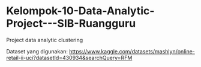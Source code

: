 # Kelompok-10-Data-Analytic-Project---SIB-Ruangguru
Project data analytic clustering

Dataset yang digunakan: https://www.kaggle.com/datasets/mashlyn/online-retail-ii-uci?datasetId=430934&searchQuery=RFM
